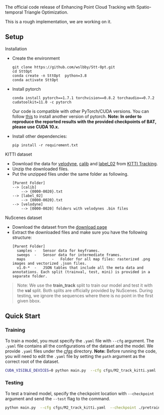 The official code release of Enhancing Point Cloud Tracking with Spatio-temporal Triangle Optimization.

This is a rough implementation, we are working on it.

## Setup
Installation
+ Create the environment
  ```
  git clone https://github.com/wslbby/Stt-Opt.git
  cd SttOpt
  conda create -n SttOpt  python=3.8
  conda activate SttOpt
  ```
+ Install pytorch
  ```
  conda install pytorch==1.7.1 torchvision==0.8.2 torchaudio==0.7.2 cudatoolkit=11.0 -c pytorch
  ```
  Our code is compatible with other PyTorch/CUDA versions. You can follow [this](https://pytorch.org/get-started/locally/) to install another version of pytorch. **Note: In order to reproduce the reported results with the provided checkpoints of BAT, please use CUDA 10.x.** 

+ Install other dependencies:
  ```
  pip install -r requirement.txt
  ```


KITTI dataset
+ Download the data for [velodyne](http://www.cvlibs.net/download.php?file=data_tracking_velodyne.zip), [calib](http://www.cvlibs.net/download.php?file=data_tracking_calib.zip) and [label_02](http://www.cvlibs.net/download.php?file=data_tracking_label_2.zip) from [KITTI Tracking](http://www.cvlibs.net/datasets/kitti/eval_tracking.php).
+ Unzip the downloaded files.
+ Put the unzipped files under the same folder as following.
  ```
  [Parent Folder]
  --> [calib]
      --> {0000-0020}.txt
  --> [label_02]
      --> {0000-0020}.txt
  --> [velodyne]
      --> [0000-0020] folders with velodynes .bin files
  ```

NuScenes dataset
+ Download the dataset from the [download page](https://www.nuscenes.org/download)
+ Extract the downloaded files and make sure you have the following structure:
  ```
  [Parent Folder]
    samples	-	Sensor data for keyframes.
    sweeps	-	Sensor data for intermediate frames.
    maps	        -	Folder for all map files: rasterized .png images and vectorized .json files.
    v1.0-*	-	JSON tables that include all the meta data and annotations. Each split (trainval, test, mini) is provided in a separate folder.
  ```
>Note: We use the **train_track** split to train our model and test it with the **val** split. Both splits are officially provided by NuScenes. During testing, we ignore the sequences where there is no point in the first given bbox.


## Quick Start
### Training
To train a model, you must specify the `.yaml` file with `--cfg` argument. The `.yaml` file contains all the configurations of the dataset and the model. We provide `.yaml` files under the [*cfgs*](./cfgs) directory. **Note:** Before running the code, you will need to edit the `.yaml` file by setting the `path` argument as the correct root of the dataset.
```bash
CUDA_VISIBLE_DEVICES=0 python main.py  --cfg cfgs/M2_track_kitti.yaml  --batch_size 64 --epoch 60 --preloading
```
### Testing
To test a trained model, specify the checkpoint location with `--checkpoint` argument and send the `--test` flag to the command.
```bash
python main.py  --cfg cfgs/M2_track_kitti.yaml  --checkpoint ./pretrained_models/mmtrack_kitti_car.ckpt --test
```


